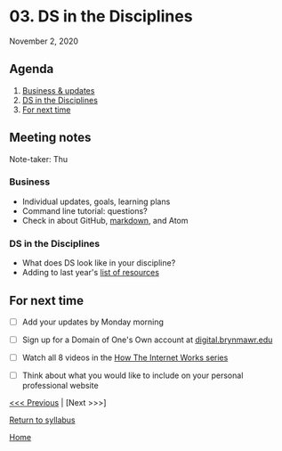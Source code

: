 # 03. DS in the Disciplines
November 2, 2020

## Agenda
1. [Business & updates](#meeting-notes)
2. [DS in the Disciplines](#ds-in-the-disciplines)
3. [For next time](#for-next-time)

## Meeting notes
Note-taker: Thu

### Business
- Individual updates, goals, learning plans
- Command line tutorial: questions?
- Check in about GitHub, [markdown](https://guides.github.com/pdfs/markdown-cheatsheet-online.pdf), and Atom

### DS in the Disciplines
- What does DS look like in your discipline?
- Adding to last year's [list of resources](https://kbreyer.github.io/Digital-Resources-Index/)

## For next time
- [ ] Add your updates by Monday morning
- [ ] Sign up for a Domain of One's Own account at [digital.brynmawr.edu](https://digital.brynmawr.edu/)
- [ ] Watch all 8 videos in the [How The Internet Works series](https://www.youtube.com/playlist?list=PLzdnOPI1iJNfMRZm5DDxco3UdsFegvuB7)
- [ ] Think about what you would like to include on your personal professional website


[<<< Previous](/02-computation) | [Next >>>]

[Return to syllabus](../syllabus.md)

[Home](../README.md)
